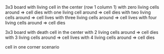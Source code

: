 3x3 board with living cell in the center (row 1 column 1)
  with zero living cells around => cell dies
  with one living cell around => cell dies
  with two living cells around => cell lives
  with three living cells around => cell lives
  with four living cells around => cell dies

3x3 board with death cell in the center
  with 2 living cells around => cell dies
  with 3 living cells around => cell lives
  with 4 living cells around => cell dies

cell in one corner scenario